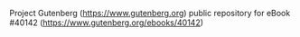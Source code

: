 Project Gutenberg (https://www.gutenberg.org) public repository for eBook #40142 (https://www.gutenberg.org/ebooks/40142)
